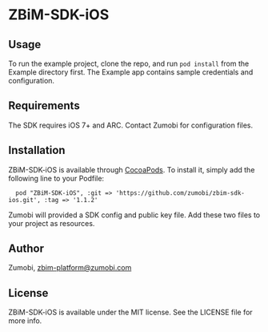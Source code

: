 # ZBiM-SDK-iOS

## Usage

To run the example project, clone the repo, and run `pod install` from the Example directory first. The Example app contains sample credentials and configuration.

## Requirements
The SDK requires iOS 7+ and ARC. Contact Zumobi for configuration files.

## Installation

ZBiM-SDK-iOS is available through [CocoaPods](http://cocoapods.org). To install
it, simply add the following line to your Podfile:

      pod "ZBiM-SDK-iOS", :git => 'https://github.com/zumobi/zbim-sdk-ios.git', :tag => '1.1.2'

Zumobi will provided a SDK config and public key file. Add these two files to your project as resources.

## Author

Zumobi, zbim-platform@zumobi.com

## License

ZBiM-SDK-iOS is available under the MIT license. See the LICENSE file for more info.

